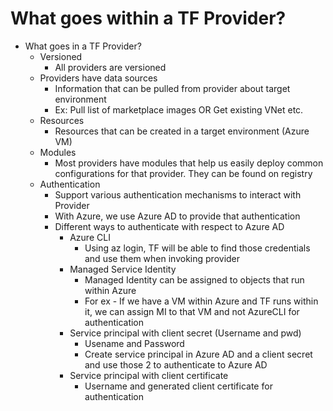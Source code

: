 # What goes within a TF Provider?

- What goes in a TF Provider?
    - Versioned
        - All providers are versioned
    - Providers have data sources
        - Information that can be pulled from provider about target environment
        - Ex: Pull list of marketplace images OR Get existing VNet etc.
    - Resources
        - Resources that can be created in a target environment (Azure VM)
    - Modules
        - Most providers have modules that help us easily deploy common configurations for that provider. They can be found on registry
    - Authentication
        - Support various authentication mechanisms to interact with Provider
        - With Azure, we use Azure AD to provide that authentication
        - Different ways to authenticate with respect to Azure AD
            - Azure CLI
                - Using az login, TF will be able to find those credentials and use them when invoking provider
            - Managed Service Identity
                - Managed Identity can be assigned to objects that run within Azure
                - For ex - If we have a VM within Azure and TF runs within it, we can assign MI to that VM and not AzureCLI for authentication
            - Service principal with client secret (Username and pwd)
                - Usename and Password
                - Create service principal in Azure AD and a client secret and use those 2 to authenticate to Azure AD
            - Service principal with client certificate
                - Username and generated client certificate for authentication
